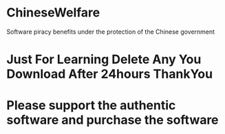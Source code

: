 # ChineseWelfare
Software piracy benefits under the protection of the Chinese government


Just For Learning Delete Any You Download After 24hours ThankYou
=========================================================
Please support the authentic software and purchase the software
=========================================================